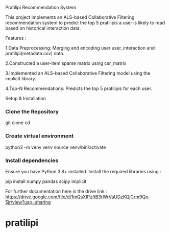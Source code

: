 Pratilipi Recommendation System

This project implements an ALS-based Collaborative Filtering recommendation system to predict the top 5 pratilipis a user is likely to read based on historical interaction data.

Features : 

1.Data Preprocessing: Merging and encoding user user_interaction and pratilipi(metadata.csv) data.

2.Constructed a user-item sparse matrix using csr_matrix

3.Implemented an ALS-based Collaborative Filtering model using the implicit library.

4.Top-N Recommendations: Predicts the top 5 pratilipis for each user.

Setup & Installation
### Clone the Repository 

git clone <your-repo-url>
cd <your-project-folder>

### Create virtual environment 

python3 -m venv venv
source venv/bin/activate

### Install dependencies 

Ensure you have Python 3.8+ installed. Install the required libraries using :

pip install numpy pandas scipy implicit



For further documentation here is the drive link :  https://drive.google.com/file/d/1mQsXIPzftB3rWrVaUDzKQjGrm9Qo-5jr/view?usp=sharing







# pratilipi
